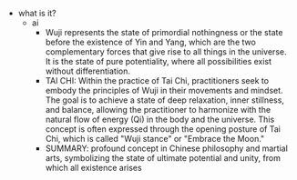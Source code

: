   * what is it?
    * ai
      * Wuji represents the state of primordial nothingness or the state before the existence of Yin and Yang, which are the two complementary forces that give rise to all things in the universe. It is the state of pure potentiality, where all possibilities exist without differentiation.
      * TAI CHI: Within the practice of Tai Chi, practitioners seek to embody the principles of Wuji in their movements and mindset. The goal is to achieve a state of deep relaxation, inner stillness, and balance, allowing the practitioner to harmonize with the natural flow of energy (Qi) in the body and the universe. This concept is often expressed through the opening posture of Tai Chi, which is called "Wuji stance" or "Embrace the Moon."
      * SUMMARY: profound concept in Chinese philosophy and martial arts, symbolizing the state of ultimate potential and unity, from which all existence arises